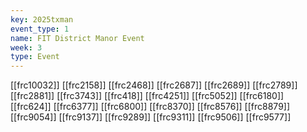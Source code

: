 ```yaml
---
key: 2025txman
event_type: 1
name: FIT District Manor Event
week: 3
type: Event
---
```

[[frc10032]]
[[frc2158]]
[[frc2468]]
[[frc2687]]
[[frc2689]]
[[frc2789]]
[[frc2881]]
[[frc3743]]
[[frc418]]
[[frc4251]]
[[frc5052]]
[[frc6180]]
[[frc624]]
[[frc6377]]
[[frc6800]]
[[frc8370]]
[[frc8576]]
[[frc8879]]
[[frc9054]]
[[frc9137]]
[[frc9289]]
[[frc9311]]
[[frc9506]]
[[frc9577]]
